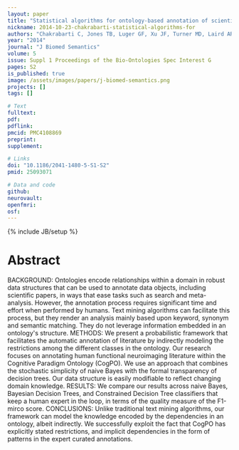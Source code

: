 ```yaml
---
layout: paper
title: "Statistical algorithms for ontology-based annotation of scientific literature."
nickname: 2014-10-23-chakrabarti-statistical-algorithms-for
authors: "Chakrabarti C, Jones TB, Luger GF, Xu JF, Turner MD, Laird AR, Turner JA"
year: "2014"
journal: "J Biomed Semantics"
volume: 5
issue: Suppl 1 Proceedings of the Bio-Ontologies Spec Interest G
pages: S2
is_published: true
image: /assets/images/papers/j-biomed-semantics.png
projects: []
tags: []

# Text
fulltext:
pdf:
pdflink:
pmcid: PMC4108869
preprint:
supplement:

# Links
doi: "10.1186/2041-1480-5-S1-S2"
pmid: 25093071

# Data and code
github:
neurovault:
openfmri:
osf:
---
```

{% include JB/setup %}

# Abstract

BACKGROUND: Ontologies encode relationships within a domain in robust data structures that can be used to annotate data objects, including scientific papers, in ways that ease tasks such as search and meta-analysis. However, the annotation process requires significant time and effort when performed by humans. Text mining algorithms can facilitate this process, but they render an analysis mainly based upon keyword, synonym and semantic matching. They do not leverage information embedded in an ontology's structure. METHODS: We present a probabilistic framework that facilitates the automatic annotation of literature by indirectly modeling the restrictions among the different classes in the ontology. Our research focuses on annotating human functional neuroimaging literature within the Cognitive Paradigm Ontology (CogPO). We use an approach that combines the stochastic simplicity of naive Bayes with the formal transparency of decision trees. Our data structure is easily modifiable to reflect changing domain knowledge. RESULTS: We compare our results across naive Bayes, Bayesian Decision Trees, and Constrained Decision Tree classifiers that keep a human expert in the loop, in terms of the quality measure of the F1-mirco score. CONCLUSIONS: Unlike traditional text mining algorithms, our framework can model the knowledge encoded by the dependencies in an ontology, albeit indirectly. We successfully exploit the fact that CogPO has explicitly stated restrictions, and implicit dependencies in the form of patterns in the expert curated annotations.
